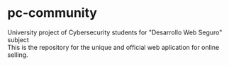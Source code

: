# pc-community
University project of Cybersecurity students for "Desarrollo Web Seguro" subject<br>This is the repository for the unique and official web aplication for online selling.
